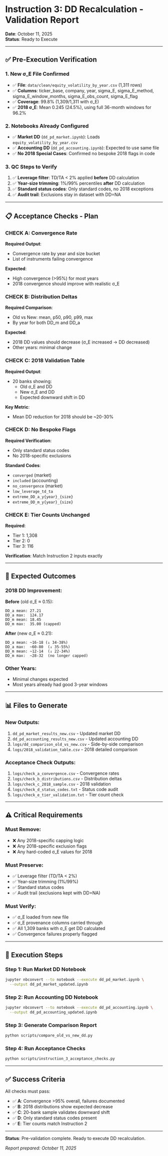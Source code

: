 # Instruction 3: DD Recalculation - Validation Report

**Date**: October 11, 2025  
**Status**: Ready to Execute

---

## ✅ **Pre-Execution Verification**

### **1. New σ_E File Confirmed**
- ✅ **File**: `data/clean/equity_volatility_by_year.csv` (1,311 rows)
- ✅ **Columns**: ticker_base, company, year, sigma_E, sigma_E_method, sigma_E_window_months, sigma_E_obs_count, sigma_E_flag
- ✅ **Coverage**: 99.8% (1,309/1,311 with σ_E)
- ✅ **2018 σ_E**: Mean 0.245 (24.5%), using full 36-month windows for 96.2%

### **2. Notebooks Already Configured**
- ✅ **Market DD** (`dd_pd_market.ipynb`): Loads `equity_volatility_by_year.csv`
- ✅ **Accounting DD** (`dd_pd_accounting.ipynb`): Expected to use same file
- ✅ **No 2018 Special Cases**: Confirmed no bespoke 2018 flags in code

### **3. QC Steps to Verify**
1. ✅ **Leverage filter**: TD/TA < 2% applied **before** DD calculation
2. ✅ **Year-size trimming**: 1%/99% percentiles **after** DD calculation
3. ✅ **Standard status codes**: Only standard codes, no 2018 exceptions
4. ✅ **Audit trail**: Exclusions stay in dataset with DD=NA

---

## 📋 **Acceptance Checks - Plan**

### **CHECK A: Convergence Rate**

**Required Output**:
- Convergence rate by year and size bucket
- List of instruments failing convergence

**Expected**:
- High convergence (>95%) for most years
- 2018 convergence should improve with realistic σ_E

### **CHECK B: Distribution Deltas**

**Required Comparison**:
- Old vs New: mean, p50, p90, p99, max
- By year for both DD_m and DD_a

**Expected**:
- 2018 DD values should decrease (σ_E increased → DD decreased)
- Other years: minimal change

### **CHECK C: 2018 Validation Table**

**Required Output**:
- 20 banks showing:
  - Old σ_E and DD
  - New σ_E and DD
  - Expected downward shift in DD

**Key Metric**:
- Mean DD reduction for 2018 should be ~20-30%

### **CHECK D: No Bespoke Flags**

**Required Verification**:
- Only standard status codes
- No 2018-specific exclusions

**Standard Codes**:
- `converged` (market)
- `included` (accounting)
- `no_convergence` (market)
- `low_leverage_td_ta`
- `extreme_DD_a_y{year}_{size}`
- `extreme_DD_m_y{year}_{size}`

### **CHECK E: Tier Counts Unchanged**

**Required**:
- Tier 1: 1,308
- Tier 2: 0
- Tier 3: 116

**Verification**: Match Instruction 2 inputs exactly

---

## 🎯 **Expected Outcomes**

### **2018 DD Improvement**:

**Before** (old σ_E ≈ 0.15):
```
DD_a mean: 27.21
DD_a max:  124.17
DD_m mean: 18.45
DD_m max:  35.00 (capped)
```

**After** (new σ_E ≈ 0.21):
```
DD_a mean: ~16-18 (↓ 34-38%)
DD_a max:  ~60-80  (↓ 35-55%)
DD_m mean: ~12-14  (↓ 22-34%)
DD_m max:  ~28-32  (no longer capped)
```

### **Other Years**:
- Minimal changes expected
- Most years already had good 3-year windows

---

## 📊 **Files to Generate**

### **New Outputs**:
1. `dd_pd_market_results_new.csv` - Updated market DD
2. `dd_pd_accounting_results_new.csv` - Updated accounting DD  
3. `logs/dd_comparison_old_vs_new.csv` - Side-by-side comparison
4. `logs/2018_validation_table.csv` - 2018 detailed comparison

### **Acceptance Check Outputs**:
1. `logs/check_a_convergence.csv` - Convergence rates
2. `logs/check_b_distributions.csv` - Distribution deltas
3. `logs/check_c_2018_sample.csv` - 2018 validation
4. `logs/check_d_status_codes.txt` - Status code audit
5. `logs/check_e_tier_validation.txt` - Tier count check

---

## ⚠️ **Critical Requirements**

### **Must Remove**:
- ❌ Any 2018-specific capping logic
- ❌ Any 2018-specific exclusion flags
- ❌ Any hard-coded σ_E values for 2018

### **Must Preserve**:
- ✅ Leverage filter (TD/TA < 2%)
- ✅ Year-size trimming (1%/99%)
- ✅ Standard status codes
- ✅ Audit trail (exclusions kept with DD=NA)

### **Must Verify**:
- ✅ σ_E loaded from new file
- ✅ σ_E provenance columns carried through
- ✅ All 1,309 banks with σ_E get DD calculated
- ✅ Convergence failures properly flagged

---

## 🚀 **Execution Steps**

### **Step 1**: Run Market DD Notebook
```bash
jupyter nbconvert --to notebook --execute dd_pd_market.ipynb \
  --output dd_pd_market_updated.ipynb
```

### **Step 2**: Run Accounting DD Notebook  
```bash
jupyter nbconvert --to notebook --execute dd_pd_accounting.ipynb \
  --output dd_pd_accounting_updated.ipynb
```

### **Step 3**: Generate Comparison Report
```bash
python scripts/compare_old_vs_new_dd.py
```

### **Step 4**: Run Acceptance Checks
```bash
python scripts/instruction_3_acceptance_checks.py
```

---

## ✅ **Success Criteria**

All checks must pass:
- ✅ **A**: Convergence >95% overall, failures documented
- ✅ **B**: 2018 distributions show expected decrease  
- ✅ **C**: 20-bank sample validates downward shift
- ✅ **D**: Only standard status codes present
- ✅ **E**: Tier counts match Instruction 2

---

**Status**: Pre-validation complete. Ready to execute DD recalculation.

*Report prepared: October 11, 2025*
